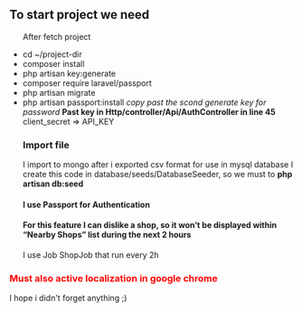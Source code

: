 
<h2>To start project we need</h2>
<ul>
   <p>After fetch project</p>
   <li>cd ~/project-dir</li>
   <li>composer install</li>
   <li>php artisan key:generate</li>
  <li>composer require laravel/passport</li>
  <li>php artisan migrate</li>
  <li>php artisan passport:install <i>copy past the scond generate key for password</i>
  <b>Past key in Http/controller/Api/AuthController in line 45</b> client_secret => API_KEY
  </li> 
  
  
  <h3>Import file</h3>
  I import to mongo after i exported csv format for use in mysql database
  I create this code in database/seeds/DatabaseSeeder, so we must to <b>php artisan db:seed</b>
  
  
  <h4>I use Passport for Authentication</h4>
  
  <h4>For this feature I can dislike a shop, so it won’t be displayed within “Nearby Shops” list during the next 2 hours</h4>
  <p>I use Job ShopJob that run every 2h</p>
</ul>

<h3 style="color: red">Must also active localization in google chrome</h3>


I hope i didn't forget anything ;) 
